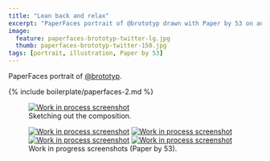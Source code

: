 ```yaml
---
title: "Lean back and relax"
excerpt: "PaperFaces portrait of @brototyp drawn with Paper by 53 on an iPad."
image: 
  feature: paperfaces-brototyp-twitter-lg.jpg
  thumb: paperfaces-brototyp-twitter-150.jpg
tags: [portrait, illustration, Paper by 53]
---
```


PaperFaces portrait of [@brototyp](http://twitter.com/brototyp).

{% include boilerplate/paperfaces-2.md %}

<figure>
	<a href="{{ site.url }}/assets/images/paperfaces-brototyp-process-1-lg.jpg"><img src="{{ site.url }}/assets/images/paperfaces-brototyp-process-1-750.jpg" alt="Work in process screenshot"></a>
	<figcaption>Sketching out the composition.</figcaption>
</figure>

<figure class="half">
	<a href="{{ site.url }}/assets/images/paperfaces-brototyp-process-2-lg.jpg"><img src="{{ site.url }}/assets/images/paperfaces-brototyp-process-2-600.jpg" alt="Work in process screenshot"></a>
	<a href="{{ site.url }}/assets/images/paperfaces-brototyp-process-3-lg.jpg"><img src="{{ site.url }}/assets/images/paperfaces-brototyp-process-3-600.jpg" alt="Work in process screenshot"></a>
	<a href="{{ site.url }}/assets/images/paperfaces-brototyp-process-4-lg.jpg"><img src="{{ site.url }}/assets/images/paperfaces-brototyp-process-4-600.jpg" alt="Work in process screenshot"></a>
	<a href="{{ site.url }}/assets/images/paperfaces-brototyp-process-5-lg.jpg"><img src="{{ site.url }}/assets/images/paperfaces-brototyp-process-5-600.jpg" alt="Work in process screenshot"></a>
	<figcaption>Work in progress screenshots (Paper by 53).</figcaption>
</figure>